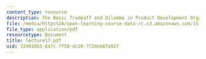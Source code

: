 ```yaml
---
content_type: resource
description: The Basic Tradeoff and Dilemma in Product Development Organization
file: /media/https%3A/open-learning-course-data-rc.s3.amazonaws.com/15-310-managerial-psychology-laboratory-spring-2003/32993db5847c7f50dc26772deb67a927_lecture17.pdf
file_type: application/pdf
resourcetype: Document
title: lecture17.pdf
uid: 32993db5-847c-7f50-dc26-772deb67a927
---
```

